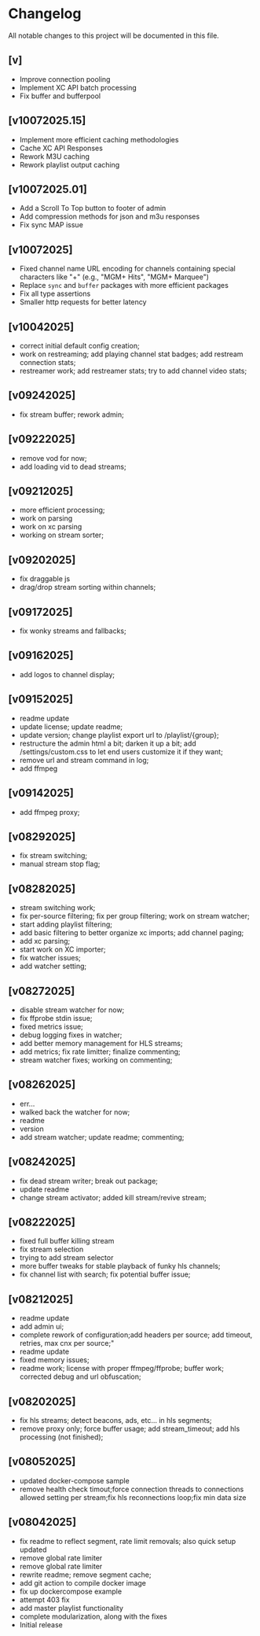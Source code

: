 # Changelog

All notable changes to this project will be documented in this file.

## [v]

* Improve connection pooling
* Implement XC API batch processing
* Fix buffer and bufferpool


## [v10072025.15]

* Implement more efficient caching methodologies
* Cache XC API Responses
* Rework M3U caching
* Rework playlist output caching

## [v10072025.01]

* Add a Scroll To Top button to footer of admin
* Add compression methods for json and m3u responses
* Fix sync MAP issue

## [v10072025]

* Fixed channel name URL encoding for channels containing special characters like "+" (e.g., "MGM+ Hits", "MGM+ Marquee")
* Replace `sync` and `buffer` packages with more efficient packages
* Fix all type assertions
* Smaller http requests for better latency

## [v10042025]

* correct initial default config creation;
* work on restreaming; add playing channel stat badges; add restream connection stats;
* restreamer work; add restreamer stats; try to add channel video stats;

## [v09242025]

* fix stream buffer; rework admin;

## [v09222025]

* remove vod for now;
* add loading vid to dead streams;

## [v09212025]

* more efficient processing;
* work on parsing
* work on xc parsing
* working on stream sorter;

## [v09202025]

* fix draggable js
* drag/drop stream sorting within channels;

## [v09172025]

* fix wonky streams and fallbacks;

## [v09162025]

* add logos to channel display;

## [v09152025]

* readme update
* update license; update readme;
* update version; change playlist export url to /playlist/{group};
* restructure the admin html a bit; darken it up a bit; add /settings/custom.css to let end users customize it if they want;
* remove url and stream command in log;
* add ffmpeg

## [v09142025]

* add ffmpeg proxy;

## [v08292025]

* fix stream switching;
* manual stream stop flag;

## [v08282025]

* stream switching work;
* fix per-source filtering; fix per group filtering; work on stream watcher;
* start adding playlist filtering;
* add basic filtering to better organize xc imports; add channel paging;
* add xc parsing;
* start work on XC importer;
* fix watcher issues;
* add watcher setting;

## [v08272025]

* disable stream watcher for now;
* fix ffprobe stdin issue;
* fixed metrics issue;
* debug logging fixes in watcher;
* add better memory management for HLS streams;
* add metrics; fix rate limitter; finalize commenting;
* stream watcher fixes; working on commenting;

## [v08262025]

* err...
* walked back the watcher for now;
* readme
* version
* add stream watcher; update readme; commenting;

## [v08242025]

* fix dead stream writer; break out package;
* update readme
* change stream activator; added kill stream/revive stream;

## [v08222025]

* fixed full buffer killing stream
* fix stream selection
* trying to add stream selector
* more buffer tweaks for stable playback of funky hls channels;
* fix channel list with search; fix potential buffer issue;

## [v08212025]

* readme update
* add admin ui;
* complete rework of configuration;add headers per source; add timeout, retries, max cnx per source;"
* readme update
* fixed memory issues;
* readme work; license with proper ffmpeg/ffprobe; buffer work; corrected debug and url obfuscation;

## [v08202025]

* fix hls streams; detect beacons, ads, etc... in hls segments;
* remove proxy only; force buffer usage; add stream_timeout; add hls processing (not finished);

## [v08052025]

* updated docker-compose sample
* remove health check timout;force connection threads to connections allowed setting per stream;fix hls reconnections loop;fix min data size

## [v08042025]

* fix readme to reflect segment, rate limit removals; also quick setup updated
* remove global rate limiter
* remove global rate limiter
* rewrite readme; remove segment cache;
* add git action to compile docker image
* fix up dockercompose example
* attempt 403 fix
* add master playlist functionality
* complete modularization, along with the fixes
* Initial release